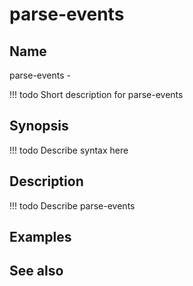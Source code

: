 

# parse-events


## Name
parse-events - 

<!-- prettier-ignore -->
!!! todo
     Short description for parse-events

## Synopsis
<!-- prettier-ignore -->
!!! todo
    Describe syntax here

## Description
<!-- prettier-ignore -->
!!! todo
    Describe parse-events

## Examples

## See also

